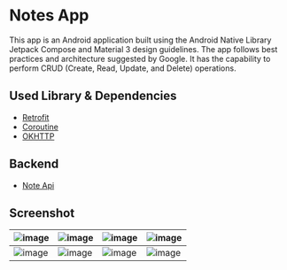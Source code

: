 # Notes App

This app is an Android application built using the Android Native Library Jetpack Compose and Material 3 design guidelines. The app follows best practices and architecture suggested by Google. It has the capability to perform CRUD (Create, Read, Update, and Delete) operations.

## Used Library & Dependencies
* [Retrofit](https://github.com/square/retrofit)
* [Coroutine](https://github.com/Kotlin/kotlinx.coroutines)
* [OKHTTP](https://github.com/square/okhttp)

## Backend
* [Note Api](https://github.com/Raziur306/Notes-API)

## Screenshot

|![image](https://user-images.githubusercontent.com/75040026/227735998-8a406339-adcb-42e1-a988-0aef924aad8a.png)|![image](https://user-images.githubusercontent.com/75040026/227735619-cadbce9c-1c1c-46c7-b419-375b355f9ed8.png)|![image](https://user-images.githubusercontent.com/75040026/227735622-14cdf800-9f6c-47db-875e-093e0c05dd58.png)|![image](https://user-images.githubusercontent.com/75040026/227735629-9ac5313f-0d35-4e0c-b4f7-f9838b612499.png)|
|----|----|----|----|
|![image](https://user-images.githubusercontent.com/75040026/227735636-75e7909f-533a-44da-9bab-78df929926f5.png)|![image](https://user-images.githubusercontent.com/75040026/227735640-b910ecf5-c802-440d-9cdb-acecad73084b.png)|![image](https://user-images.githubusercontent.com/75040026/227735643-b38fe49b-2ea7-43fa-9ed4-df4683f4edb2.png)|![image](https://user-images.githubusercontent.com/75040026/227735648-df788685-2895-4bd6-ade4-e6387b9f1610.png)|
